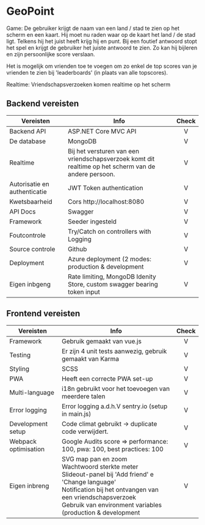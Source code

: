 # GeoPoint

Game: De gebruiker krijgt de naam van een land / stad te zien op het scherm en een kaart. Hij moet nu raden waar op de kaart het land / de stad ligt. Telkens hij het juist heeft krijg hij en punt. Bij een foutief antwoord stopt het spel en krijgt de gebruiker het juiste antwoord te zien. Zo kan hij bijleren en zijn persoonlijke score verslaan.

Het is mogelijk om vrienden toe te voegen om zo enkel de top scores van je vrienden te zien bij 'leaderboards' (in plaats van alle topscores). 

Realtime: Vriendschapsverzoeken komen realtime op het scherm

## Backend vereisten

| Vereisten                    | Info                            			| Check |    
| -----------------------------|--------------------------------------------------------|:-----:|
| Backend API                  | ASP.NET Core MVC API            			|   V   |
| De database                  | MongoDB                         			|   V   |
| Realtime                     | Bij het versturen van een vriendschapsverzoek komt dit<br>realtime op het scherm van de andere persoon.                                			|   V   |
| Autorisatie en authenticatie | JWT Token authentication        			|   V   |
| Kwetsbaarheid                | Cors http://localhost:8080      			|   V   |
| API Docs                     | Swagger                         			|   V   |
| Framework                    | Seeder ingesteld                			|   V   |
| Foutcontrole                 | Try/Catch on controllers with Logging            	|   V   |
| Source controle              | Github                          			|   V   |
| Deployment                   | Azure deployment (2 modes: production & development 	|   V   |
| Eigen inbgeng                | Rate limiting, MongoDB Idenity Store, custom swagger bearing token input      		|   V   |

## Frontend vereisten
 
| Vereisten                    | Info                            			| Check |  
| -----------------------------|--------------------------------------------------------|:-----:|
| Framework                    | Gebruik gemaakt van vue.js      			|   V   |
| Testing                      | Er zijn 4 unit tests aanwezig, gebruik gemaakt van Karma|   V   |
| Styling                      | SCSS                            			|   V   |
| PWA                          | Heeft een correcte PWA set-up   			|   V   |
| Multi-language               | i18n gebruikt voor het toevoegen van meerdere talen	|   V   |
| Error logging                | Error logging a.d.h.V sentry.io (setup in main.js)	|   V   |
| Development setup            | Code climat gebruikt -> duplicate code verwijdert.	|   V   |
| Webpack optimisation         | Google Audits score => performance: 100, pwa: 100, best practices: 100                            			|   V   |
| Eigen inbreng                | SVG map pan en zoom<br>Wachtwoord sterkte meter<br>Slideout-panel bij 'Add friend' e 'Change language'<br>Notification bij het ontvangen van een vriendschapsverzoek<br>Gebruik van environment variables (production & development|   V   |
